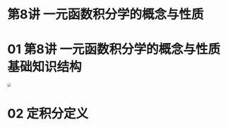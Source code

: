 # 第8讲 一元函数积分学的概念与性质



# 01 第8讲 一元函数积分学的概念与性质 基础知识结构

<img src="https://cvp.oss-cn-shanghai.aliyuncs.com/202409151713220.png" style="zoom:50%;" />



# 02 定积分定义

